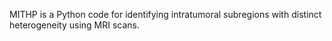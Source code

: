 MITHP is a Python code for identifying intratumoral subregions with distinct heterogeneity using MRI scans.
